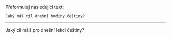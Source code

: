 Přeformuluj následující text:

```
Jaký máš cíl dnešní hodiny češtiny?
```

---

<!-- chatcmpl-748xNDcKearQlFeEdJhxsog6IvkDi -->

Jaký cíl máš pro dnešní lekci češtiny?